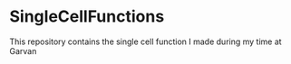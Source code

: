 # SingleCellFunctions
This repository contains the single cell function I made during my time at Garvan
